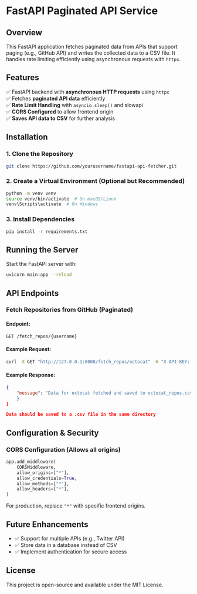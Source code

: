 # FastAPI Paginated API Service

## Overview
This FastAPI application fetches paginated data from APIs that support paging (e.g., GitHub API) and writes the collected data to a CSV file. It handles rate limiting efficiently using asynchronous requests with `httpx`.

## Features
✅ FastAPI backend with **asynchronous HTTP requests** using `httpx`  
✅ Fetches **paginated API data** efficiently  
✅ **Rate Limit Handling** with `asyncio.sleep()` and slowapi   
✅ **CORS Configured** to allow frontend origin  
✅ **Saves API data to CSV** for further analysis  

## Installation
### **1. Clone the Repository**
```bash
git clone https://github.com/yourusername/fastapi-api-fetcher.git
```

### **2. Create a Virtual Environment (Optional but Recommended)**
```bash
python -m venv venv
source venv/bin/activate  # On macOS/Linux
venv\Scripts\activate  # On Windows
```

### **3. Install Dependencies**
```bash
pip install -r requirements.txt
```

## Running the Server
Start the FastAPI server with:
```bash
uvicorn main:app --reload
```

## API Endpoints
### **Fetch Repositories from GitHub (Paginated)**
#### **Endpoint:**
```http
GET /fetch_repos/{username}
```
#### **Example Request:**
```bash
curl -X GET "http://127.0.0.1:8000/fetch_repos/octocat" -H "X-API-KEY: your_api_key"
```
#### **Example Response:**
```json
{
    "message": "Data for octocat fetched and saved to octocat_repos.csv.",
    }
}

Data should be saved to a .csv file in the same directory
```

## Configuration & Security
### **CORS Configuration** (Allows all origins)
```python
app.add_middleware(
    CORSMiddleware,
    allow_origins=["*"],
    allow_credentials=True,
    allow_methods=["*"],
    allow_headers=["*"],
)
```
For production, replace `"*"` with specific frontend origins.


## Future Enhancements
- ✅ Support for multiple APIs (e.g., Twitter API)
- ✅ Store data in a database instead of CSV
- ✅ Implement authentication for secure access

## License
This project is open-source and available under the MIT License.

